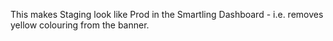 This makes Staging look like Prod in the Smartling Dashboard - i.e. removes yellow colouring from the banner.